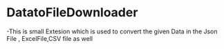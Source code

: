 ﻿# DatatoFileDownloader
 -This is small Extesion which is used to convert the given Data in the Json File , ExcelFile,CSV file as well
 
